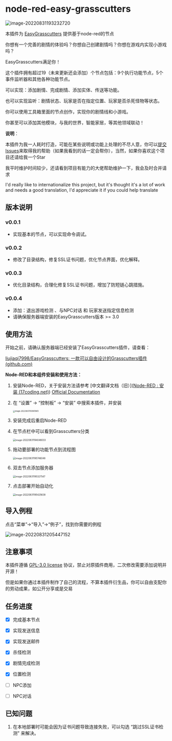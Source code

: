 # node-red-easy-grasscutters 

![image-20220831193232720](https://raw.githubusercontent.com/liujiaqi7998/GraphicBed/main/img/202208311932848.png)

本插件为 [EasyGrasscutters](https://github.com/liujiaqi7998/EasyGrasscutters) 提供基于node-red的节点

你想有一个完善的剧情的体验吗？你想自己创建剧情吗？你想在游戏内实现小游戏吗？

EasyGrasscutters满足你！

这个插件拥有超过19（未来更新还会添加）个节点包括：9个执行功能节点，5个事件监听器和其他各种功能节点。

可以实现：添加剧情、完成剧情、添加实体、传送等功能。

也可以实现监听：剧情状态、玩家是否在指定位置、玩家是否杀死怪物等状态。

你可以使用工具箱里面的节点创作，实现你的剧情线和小游戏。

你甚至可以添加其他模块，与我的世界，智能家居，等其他领域联动！

**说明**：

本插件为我一人耗时打造，可能在某些说明或功能上处理的不尽人意，你可以[提交Issues](https://github.com/liujiaqi7998/node-red-easy-grasscutters/issues)来取得我的帮助（如果我看到的话一定会帮你），当然，如果你喜欢这个项目还请给我一个Star

我平时维护时间较少，还请看到项目有能力的大佬帮助维护一下，我会及时合并请求

I'd really like to internationalize this project, but it's thought it's a lot of work and needs a good translation, I'd appreciate it if you could help translate

## 版本说明

### v0.0.1

* 实现基本的节点，可以实现命令调试。

### v0.0.2

* 修改了目录结构，修复SSL证书问题，优化节点界面，优化解释。

### v0.0.3

* 优化目录结构，合理化修复SSL证书问题，增加了防短链心跳措施。

### v0.0.4

* 添加：退出游戏检测 、与NPC对话 和 玩家发送指定信息检测
* 请确保服务器端安装的EasyGrasscutters版本 >= 3.0

## 使用方法

开始之前，请确认服务器端已经安装了EasyGrasscutters插件，请查看：

[liujiaqi7998/EasyGrasscutters: 一款可以自由设计的Grasscutters插件 (github.com)](https://github.com/liujiaqi7998/EasyGrasscutters)

**Node-RED和本组件安装和使用方法：**

1. 安装Node-RED，关于安装方法请参考   [中文翻译文档（旧）]([Node-RED : 安装 (17coding.net)](https://nodered.17coding.net/docs/getting-started/installation))  [Official Documentation](https://nodered.org/docs/getting-started/local)

2. 在 “设置” -> “控制板” -> “安装” 中搜索本插件，并安装

   <img src="https://raw.githubusercontent.com/liujiaqi7998/GraphicBed/main/img/202208311939799.png" alt="image-20220831193901665" style="zoom:40%;" />

3. 安装完成后重启Node-RED

4. 在节点栏中可以看到Grasscutters分类

   <img src="https://raw.githubusercontent.com/liujiaqi7998/GraphicBed/main/img/202208311940143.png" alt="image-20220831194046033" style="zoom: 50%;" />

5. 拖动要部署的功能节点到流程图

   <img src="https://raw.githubusercontent.com/liujiaqi7998/GraphicBed/main/img/202208311957140.png" alt="image-20220831195746048" style="zoom:50%;" />

6. 双击节点添加服务器

   <img src="https://raw.githubusercontent.com/liujiaqi7998/GraphicBed/main/img/202208311953680.png" alt="image-20220831195327547" style="zoom: 50%;" />

7. 点击部署开始自动化

   <img src="https://raw.githubusercontent.com/liujiaqi7998/GraphicBed/main/img/202208311954720.png" alt="image-20220831195425638" style="zoom:50%;" />

## 导入例程

点击“菜单”->“导入”->“例子”，找到你需要的例程

![image-20220831205447152](https://raw.githubusercontent.com/liujiaqi7998/GraphicBed/main/img/202208312054362.png)

## 注意事项

本插件遵循 [GPL-3.0 license](https://github.com/liujiaqi7998/EasyGrasscutters/blob/master/LICENSE) 协议，禁止对原插件商用，二次修改需要添加说明并开源！

但是如果你通过本插件制作了自己的流程，不算本插件衍生品，你可以自由支配你的劳动成果，如公开分享或是交易



## 任务进度

- [x] 完成基本节点

- [x] 实现发送信息

- [x] 实现发送邮件

- [x] 杀怪检测

- [x] 剧情完成检测

- [x] 位置检测

- [ ] NPC添加

- [ ] NPC对话

## 已知问题

1. 在本地部署时可能会因为证书问题导致连接失败，可以勾选 “跳过SSL证书检测” 来解决。
